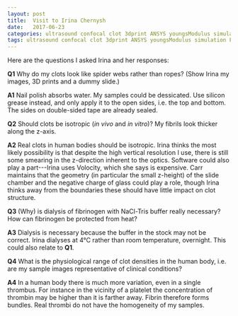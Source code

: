 ```yaml
---
layout: post
title:  Visit to Irina Chernysh
date:   2017-06-23
categories: ultrasound confocal clot 3dprint ANSYS youngsModulus simulation FEA
tags: ultrasound confocal clot 3dprint ANSYS youngsModulus simulation FEA
---
```

Here are the questions I asked Irina and her responses:

**Q1** Why do my clots look like spider webs rather than ropes? (Show Irina my images, 3D prints and a dummy slide.)

**A1** Nail polish absorbs water. My samples could be dessicated. Use silicon grease instead, and only apply it to the open sides, i.e. the top and bottom. The sides on double-sided tape are already sealed.

**Q2** Should clots be isotropic (*in vivo* and *in vitro*)? My fibrils look thicker along the z-axis.

**A2** Real clots in human bodies should be isotropic. Irina thinks the most likely possibility is that despite the high vertical resolution I use, there is still some smearing in the z-direction inherent to the optics. Software could also play a part---Irina uses Volocity, which she says is expensive. Carr maintains that the geometry (in particular the small z-height) of the slide chamber and the negative charge of glass could play a role, though Irina thinks away from the boundaries these should have little impact on clot structure.

**Q3** (Why) is dialysis of fibrinogen with NaCl-Tris buffer really necessary? How can fibrinogen be protected from heat?

**A3** Dialysis is necessary because the buffer in the stock may not be correct. Irina dialyses at 4&deg;C rather than room temperature, overnight. This could also relate to **Q1**.

**Q4** What is the physiological range of clot densities in the human body, i.e. are my sample images representative of clinical conditions?

**A4** In a human body there is much more variation, even in a single thrombus. For instance in the vicinity of a platelet the concentration of thrombin may be higher than it is farther away. Fibrin therefore forms bundles. Real thrombi do not have the homogeneity of my samples.
